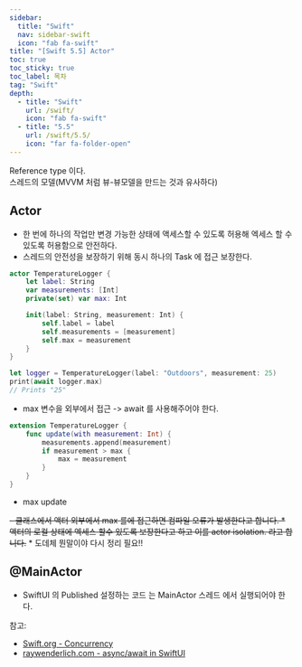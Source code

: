 ```yaml
---
sidebar:
  title: "Swift"
  nav: sidebar-swift
  icon: "fab fa-swift"
title: "[Swift 5.5] Actor"
toc: true
toc_sticky: true
toc_label: 목차
tag: "Swift"
depth:
  - title: "Swift"
    url: /swift/
    icon: "fab fa-swift"
  - title: "5.5"
    url: /swift/5.5/
    icon: "far fa-folder-open"
---
```

Reference type 이다.  
스레드의 모델(MVVM 처럼 뷰-뷰모델을 만드는 것과 유사하다)

## Actor
- 한 번에 하나의 작업만 변경 가능한 상태에 액세스할 수 있도록 허용해 엑세스 할 수 있도록 허용함으로 안전하다.
- 스레드의 안전성을 보장하기 위해 동시 하나의 Task 에 접근 보장한다.

```swift
actor TemperatureLogger {
    let label: String
    var measurements: [Int]
    private(set) var max: Int

    init(label: String, measurement: Int) {
        self.label = label
        self.measurements = [measurement]
        self.max = measurement
    }
}
```

```swift
let logger = TemperatureLogger(label: "Outdoors", measurement: 25)
print(await logger.max)
// Prints "25"
```
- max 변수을 외부에서 접근 -> await 를 사용해주어야 한다.

```swift
extension TemperatureLogger {
    func update(with measurement: Int) {
        measurements.append(measurement)
        if measurement > max {
            max = measurement
        }
    }
}
```
- max update

~~- 클래스에서 액터 외부에서 max 를에 접근하면 컴파일 오류가 발생한다고 합니다.
    * 액터의 로컬 상태에 엑세스 할수 있도록 보장한다고 하고 이를 actor isolation. 라고 합니다.~~
    * 도데체 뭔말이야 다시 정리 필요!!

## @MainActor
- SwiftUI 의 Published 설정하는 코드 는 MainActor 스레드 에서 실행되어야 한다.

참고:
- [Swift.org - Concurrency](https://docs.swift.org/swift-book/LanguageGuide/Concurrency.html)
- [raywenderlich.com - async/await in SwiftUI](https://www.raywenderlich.com/25013447-async-await-in-swiftui)
